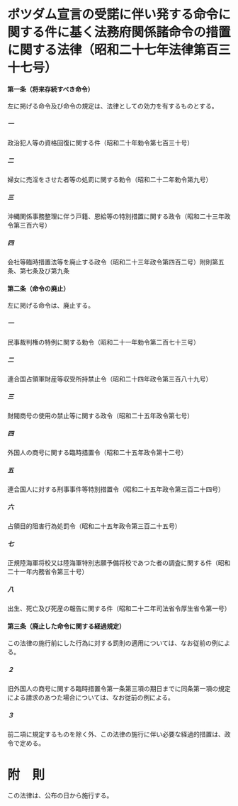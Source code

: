# ポツダム宣言の受諾に伴い発する命令に関する件に基く法務府関係諸命令の措置に関する法律（昭和二十七年法律第百三十七号）
#### 第一条（将来存続すべき命令）
左に掲げる命令及び命令の規定は、法律としての効力を有するものとする。
##### 一
政治犯人等の資格回復に関する件（昭和二十年勅令第七百三十号）
##### 二
婦女に売淫をさせた者等の処罰に関する勅令（昭和二十二年勅令第九号）
##### 三
沖縄関係事務整理に伴う戸籍、恩給等の特別措置に関する政令（昭和二十三年政令第三百六号）
##### 四
会社等臨時措置法等を廃止する政令（昭和二十三年政令第四百二号）附則第五条、第七条及び第九条
#### 第二条（命令の廃止）
左に掲げる命令は、廃止する。
##### 一
民事裁判権の特例に関する勅令（昭和二十一年勅令第二百七十三号）
##### 二
連合国占領軍財産等収受所持禁止令（昭和二十四年政令第三百八十九号）
##### 三
財閥商号の使用の禁止等に関する政令（昭和二十五年政令第七号）
##### 四
外国人の商号に関する臨時措置令（昭和二十五年政令第十二号）
##### 五
連合国人に対する刑事事件等特別措置令（昭和二十五年政令第三百二十四号）
##### 六
占領目的阻害行為処罰令（昭和二十五年政令第三百二十五号）
##### 七
正規陸海軍将校又は陸海軍特別志願予備将校であつた者の調査に関する件（昭和二十一年内務省令第三十号）
##### 八
出生、死亡及び死産の報告に関する件（昭和二十二年司法省令厚生省令第一号）
#### 第三条（廃止した命令に関する経過規定）
この法律の施行前にした行為に対する罰則の適用については、なお従前の例による。
##### ２
旧外国人の商号に関する臨時措置令第一条第三項の期日までに同条第一項の規定による請求のあつた場合については、なお従前の例による。
##### ３
前二項に規定するものを除く外、この法律の施行に伴い必要な経過的措置は、政令で定める。
# 附　則
この法律は、公布の日から施行する。
